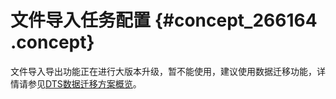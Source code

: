 # 文件导入任务配置 {#concept_266164 .concept}

文件导入导出功能正在进行大版本升级，暂不能使用，建议使用数据迁移功能，详情请参见[DTS数据迁移方案概览](../../../../cn.zh-CN/用户指南/数据迁移/DTS数据迁移方案概览.md#)。

